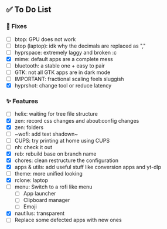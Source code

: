 ## ✅ To Do List
### 🚧 Fixes
- [ ] btop: GPU does not work
- [ ] btop (laptop): idk why the decimals are replaced as ","
- [ ] hyprspace: extremely laggy and broken :c
- [x] mime: default apps are a complete mess
- [ ] bluetooth: a stable one + easy to pair
- [ ] GTK: not all GTK apps are in dark mode
- [ ] IMPORTANT: fractional scaling feels sluggish
- [x] hyprshot: change tool or reduce latency

### ✨ Features
- [ ] helix: waiting for tree file structure
- [x] zen: record css changes and about:config changes
- [x] zen: folders
- [ ] ~wofi: add text shadown~
- [ ] CUPS: try printing at home using CUPS
- [ ] nh: check it out
- [x] reb: rebuild base on branch name
- [x] chores: clean restructure the configuration
- [x] apps & utils: add useful stuff like conversion apps and yt-dlp
- [ ] theme: more unified looking
- [x] rclone: laptop
- [ ] menu: Switch to a rofi like menu
  - [ ] App launcher
  - [ ] Clipboard manager
  - [ ] Emoji
- [x] nautilus: transparent
- [ ] Replace some defected apps with new ones
